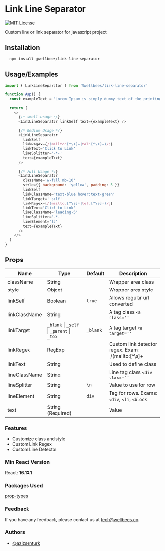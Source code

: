 
# Link Line Separator 

[![MIT License](https://img.shields.io/badge/License-MIT-green.svg)](https://github.com/wellbees/color-picker-input/blob/master/LICENSE)

Custom line or link separator for javascript project

## Installation 

```bash 
  npm install @wellbees/link-line-separator
```
    
## Usage/Examples

```js
import { LinkLineSeparator } from '@wellbees/link-line-separator'

function App() {
  const exampleText = "Lorem Ipsum is simply dummy text of the printing and typesetting\n industry. Lorem Ipsum has been the industry's standard dummy text ever since the 1500s, when an https://lorem.ipsum  unknown printer took a galley of type and scrambled it scrambled it to make a type tel:888888888 specimen book. https://lorem.ipsum It has survived not only five centuries, but also the leap http://lorem.ipsum into electronic typesetting, remaining mailto:lorem.ipsum essentiallyto make a type specimen book. It has survived http://lorem.ipsum not only five-*-centuries, but also the leap into electronic tel:888888888 typesetting, remaining essentially\n unchanged.-*-It was popularised in the 1960s with the release of Letraset sheets containing https://lorem.ipsum Lorem Ipsum passages, and more recently mailto:lorem.ipsum with desktop publishing software like Aldus PageMaker including versions of Lorem Ipsum."

  return (
    <>
      {/* Small Usage */}
      <LinkLineSeparator linkSelf text={exampleText} />

      {/* Medium Usage */}
      <LinkLineSeparator
        linkSelf
        linkRegex={/(mailto:[^\s]+|tel:[^\s]+)/g}
        linkText='Click to Link'
        lineSplitter='-*-'
        text={exampleText}
      />

      {/* Full Usage */}
      <LinkLineSeparator
        className='w-full mb-10'
        style={{ background: 'yellow', padding: 5 }}
        linkSelf
        linkClassName='text-blue hover:text-green'
        linkTarget='_self'
        linkRegex={/(mailto:[^\s]+|tel:[^\s]+)/g}
        linkText='Click to Link'
        lineClassName='leading-5'
        lineSplitter='-*-'
        lineElement='li'
        text={exampleText}
      />
    </>
  )
}
```



  ## Props

| Name | Type | Default | Description | 
| --- | --- | --- | --- |
| className | String | | Wrapper area class |
| style | Object | | Wrapper area style |
| linkSelf | Boolean | `true` | Allows regular url converted |
| linkClassName | String | ` ` | A tag class `<a class=''` |
| linkTarget | `_blank` \| `_self` \| `_parent` \| `_top` | `_blank` | A tag target `<a target=''` |
| linkRegex | RegExp | | Custom link detector regex. Exam: `/(mailto:[^\s]+|tel:[^\s]+)/g` |
| linkText | String | | Used to define class |
| lineClassName | String | ` ` | Line tag class `<div class=''` |
| lineSplitter | String | `\n`| Value to use for row |
| lineElement | String | `div` | Tag for rows. Exams: `<div`, `<li`, `<block` |
| text | String (Required)| | Value |

### Features

- Customize class and style
- Custom Link Regex
- Custom Line Detector 

  
### Min React Version

React: **16.13.1**

### Packages Used

[prop-types](https://www.npmjs.com/package/prop-types)

  
### Feedback

If you have any feedback, please contact us at tech@wellbees.co.
### Authors
- [@azizsenturk](https://github.com/azizsenturk)

  
